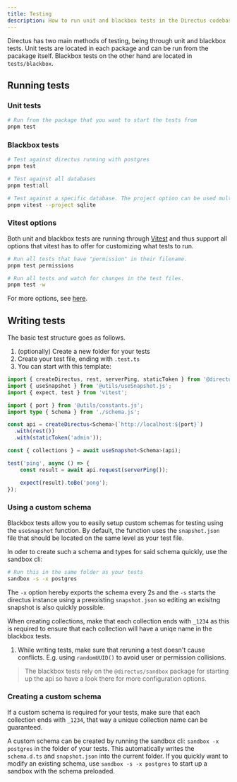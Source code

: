 ```yaml
---
title: Testing
description: How to run unit and blackbox tests in the Directus codebase.
---
```


Directus has two main methods of testing, being through unit and blackbox tests.  Unit tests are located in each package and can be run from the pacakage itself. Blackbox tests on the other hand are located in `tests/blackbox`.

## Running tests

### Unit tests
```bash
# Run from the package that you want to start the tests from
pnpm test
```

### Blackbox tests

```bash
# Test against directus running with postgres
pnpm test

# Test against all databases
pnpm test:all

# Test against a specific database. The project option can be used multiple times to test against multiple different databases at the same time.
pnpm vitest --project sqlite
```

### Vitest options

Both unit and blackbox tests are running through [Vitest](https://vitest.dev) and thus support all options that vitest has to offer for customizing what tests to run.

```bash
# Run all tests that have "permission" in their filename.
pnpm test permissions

# Run all tests and watch for changes in the test files.
pnpm test -w
```

For more options, see [here](https://vitest.dev/guide/cli.html).

## Writing tests

The basic test structure goes as follows.

1. (optionally) Create a new folder for your tests
2. Create your test file, ending with `.test.ts`
3. You can start with this template:

```ts
import { createDirectus, rest, serverPing, staticToken } from '@directus/sdk';
import { useSnapshot } from '@utils/useSnapshot.js';
import { expect, test } from 'vitest';

import { port } from '@utils/constants.js';
import type { Schema } from './schema.js';

const api = createDirectus<Schema>(`http://localhost:${port}`)
  .with(rest())
  .with(staticToken('admin'));

const { collections } = await useSnapshot<Schema>(api);

test('ping', async () => {
	const result = await api.request(serverPing());

	expect(result).toBe('pong');
});
```

### Using a custom schema

Blackbox tests allow you to easily setup custom schemas for testing using the `useSnapshot` function. By default, the function uses the `snapshot.json` file that should be located on the same level as your test file.

In oder to create such a schema and types for said schema quickly, use the sandbox cli:

```bash
# Run this in the same folder as your tests
sandbox -s -x postgres
```

The `-x` option hereby exports the schema every 2s and the `-s` starts the directus instance using a preexisting `snapshot.json` so editing an exisitng snapshot is also quickly possible.

When creating collections, make that each collection ends with `_1234` as this is required to ensure that each collection will have a uniqe name in the blackbox tests. 





1. While writing tests, make sure that reruning a test doesn't cause conflicts. E.g. using `randomUUID()` to avoid user
   or permission collisions.

> The blackbox tests rely on the `@directus/sandbox` package for starting up the api so have a look there for more
> configuration options.

### Creating a custom schema

If a custom schema is required for your tests, make sure that each collection ends with `_1234`, that way a unique
collection name can be guaranteed.

A custom schema can be created by running the sandbox cli: `sandbox -x postgres` in the folder of your tests. This
automatically writes the `schema.d.ts` and `snapshot.json` into the current folder. If you quickly want to modify an
existing schema, use `sandbox -s -x postgres` to start up a sandbox with the schema preloaded.
